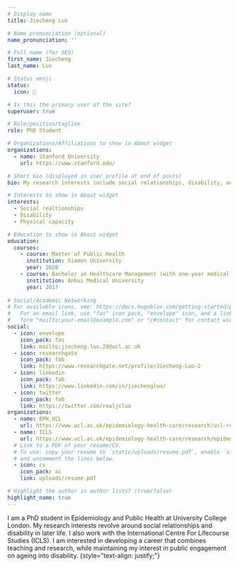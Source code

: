 ```yaml
---
# Display name
title: Jiecheng Luo

# Name pronunciation (optional)
name_pronunciation: ''

# Full name (for SEO)
first_name: Jiecheng
last_name: Luo

# Status emoji
status:
  icon: 📝

# Is this the primary user of the site?
superuser: true

# Role/position/tagline
role: PhD Student

# Organizations/Affiliations to show in About widget
organizations:
  - name: Stanford University
    url: https://www.stanford.edu/

# Short bio (displayed in user profile at end of posts)
bio: My research interests include social relationships, disability, and physical capacity.

# Interests to show in About widget
interests:
  - Social realtionships
  - Disability
  - Physical capacity

# Education to show in About widget
education:
  courses:
    - course: Master of Public Health
      institution: Xiamen University
      year: 2020
    - course: Bachelor in Healthcare Management (with one-year medical training)
      institution: Anhui Medical University
      year: 2017
      
# Social/Academic Networking
# For available icons, see: https://docs.hugoblox.com/getting-started/page-builder/#icons
#   For an email link, use "fas" icon pack, "envelope" icon, and a link in the
#   form "mailto:your-email@example.com" or "/#contact" for contact widget.
social:
  - icon: envelope
    icon_pack: fas
    link: mailto:jiecheng.luo.20@ucl.ac.uk
  - icon: researchgate
    icon_pack: fab
    link: https://www.researchgate.net/profile/Jiecheng-Luo-2
  - icon: linkedin
    icon_pack: fab
    link: https://www.linkedin.com/in/jiechengluo/
  - icon: twitter
    icon_pack: fab
    link: https://twitter.com/realjcluo
organizations:
  - name: EPH,UCL
    url: https://www.ucl.ac.uk/epidemiology-health-care/research/ucl-research-department-epidemiology-public-health
  - name: ICLS
    url: https://www.ucl.ac.uk/epidemiology-health-care/research/epidemiology-public-health/research/international-centre-for-lifecourse-studies
  # Link to a PDF of your resume/CV.
  # To use: copy your resume to `static/uploads/resume.pdf`, enable `ai` icons in `params.yaml`,
  # and uncomment the lines below.
  - icon: cv
    icon_pack: ai
    link: uploads/resume.pdf

# Highlight the author in author lists? (true/false)
highlight_name: true
---
```


I am a PhD student in Epidemiology and Public Health at University College London. My research interests revolve around social relationships and disability in later life. I also work with the International Centre For Lifecourse Studies (ICLS). I am interested in developing a career that combines teaching and research, while maintaining my interest in public engagement on ageing into disability.
{style="text-align: justify;"}
